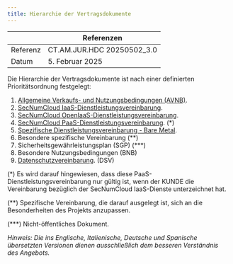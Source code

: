 ```yaml
---
title: Hierarchie der Vertragsdokumente
---
```


|           | Referenzen                 |
| --------- | -------------------------- |
| Referenz  | CT.AM.JUR.HDC 20250502_3.0 |
| Datum     | 5. Februar 2025            |

Die Hierarchie der Vertragsdokumente ist nach einer definierten Prioritätsordnung festgelegt:

1. [Allgemeine Verkaufs- und Nutzungsbedingungen (AVNB)](cgvu.docx).
2. [SecNumCloud IaaS-Dienstleistungsvereinbarung](iaas/sla_iaas.docx).
3. [SecNumCloud OpenIaaS-Dienstleistungsvereinbarung](iaas/sla_openiaas.docx).
4. [SecNumCloud PaaS-Dienstleistungsvereinbarung](paas/sla_paas.docx). (*)
5. [Spezifische Dienstleistungsvereinbarung - Bare Metal](baremetal.docx).
6. Besondere spezifische Vereinbarung (**)
7. Sicherheitsgewährleistungsplan (SGP) (***)
8. Besondere Nutzungsbedingungen (BNB)
9. [Datenschutzvereinbarung](dpa.docx). (DSV)

(*) Es wird darauf hingewiesen, dass diese PaaS-Dienstleistungsvereinbarung nur gültig ist, wenn der KUNDE die Vereinbarung bezüglich der SecNumCloud IaaS-Dienste unterzeichnet hat.

(**) Spezifische Vereinbarung, die darauf ausgelegt ist, sich an die Besonderheiten des Projekts anzupassen.

(***) Nicht-öffentliches Dokument.

_Hinweis: Die ins Englische, Italienische, Deutsche und Spanische übersetzten Versionen dienen ausschließlich dem besseren Verständnis des Angebots._

